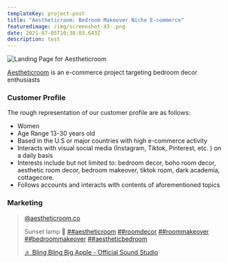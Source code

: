 ```yaml
---
templateKey: project-post
title: "Aestheticroom: Bedroom Makeover Niche E-commerce"
featuredimage: /img/screenshot-43-.png
date: 2021-07-05T10:38:03.643Z
description: test
---
```

![](/img/u9aa6d087f7254f59839c648fed4a96a8h.webp "Landing Page for Aestheticroom")

[Aestheticroom](https://www.aestheticroom.co) is an e-commerce project targeting bedroom decor enthusiasts

### Customer Profile

The rough representation of our customer profile are as follows:

* Women
* Age Range 13-30 years old
* Based in the U.S or major countries with high e-commerce activity
* Interacts with visual social media (Instagram, Tiktok, Pinterest, etc. ) on a daily basis
* Interests include but not limited to: bedroom decor, boho room decor, aesthetic room decor, bedroom makeover, tiktok room, dark academia, cottagecore.
* Follows accounts and interacts with contents of aforementioned topics

### Marketing

<blockquote class="tiktok-embed" cite="https://www.tiktok.com/@aestheticroom.co/video/6980574602930048257" data-video-id="6980574602930048257" style="max-width: 605px;min-width: 325px;" > <section> <a target="_blank" title="@aestheticroom.co" href="https://www.tiktok.com/@aestheticroom.co">@aestheticroom.co</a> <p>Sunset lamp 🌻 <a title="aestheticroom" target="_blank" href="https://www.tiktok.com/tag/aestheticroom">##aestheticroom</a> <a title="roomdecor" target="_blank" href="https://www.tiktok.com/tag/roomdecor">##roomdecor</a> <a title="roommakeover" target="_blank" href="https://www.tiktok.com/tag/roommakeover">##roommakeover</a> <a title="bedroommakeover" target="_blank" href="https://www.tiktok.com/tag/bedroommakeover">##bedroommakeover</a> <a title="aestheticbedroom" target="_blank" href="https://www.tiktok.com/tag/aestheticbedroom">##aestheticbedroom</a></p> <a target="_blank" title="♬ Bling Bling Big Apple - Official Sound Studio" href="https://www.tiktok.com/music/Bling-Bling-Big-Apple-6859295005119350786">♬ Bling Bling Big Apple - Official Sound Studio</a> </section> </blockquote> <script async src="https://www.tiktok.com/embed.js"></script>